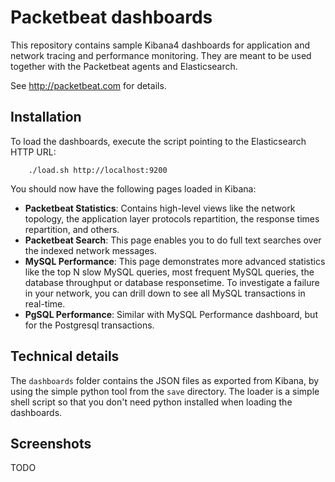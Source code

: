Packetbeat dashboards
=====================

This repository contains sample Kibana4 dashboards for application and network
tracing and performance monitoring. They are meant to be used together with the
Packetbeat agents and Elasticsearch.

See http://packetbeat.com for details.


Installation
-------------

To load the dashboards, execute the script pointing to the Elasticsearch HTTP
URL:

        ./load.sh http://localhost:9200

You should now have the following pages loaded in Kibana:

 - **Packetbeat Statistics**: Contains high-level views like the network topology, the application layer protocols repartition, the response times repartition, and others.
 - **Packetbeat Search**: This page enables you to do full text searches over the indexed network messages.
 - **MySQL Performance**: This page demonstrates more advanced statistics like the top N slow MySQL queries, most frequent MySQL queries, the database throughput or database responsetime. To investigate a failure in your network, you can drill down to see all MySQL transactions in real-time.
 - **PgSQL Performance**: Similar with MySQL Performance dashboard, but for the Postgresql transactions.


Technical details
-----------------
The `dashboards` folder contains the JSON files as exported from Kibana, by
using the simple python tool from the `save` directory. The loader is a simple
shell script so that you don't need python installed when loading the
dashboards.

Screenshots
-----------

TODO
